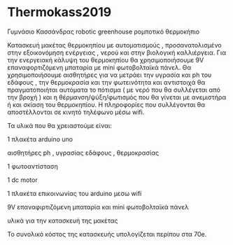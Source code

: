 # Thermokass2019
Γυμνάσιο Κασσάνδρας  robotic greenhouse  ρομποτικό  θερμοκήπιο 

Κατασκευή μακέτας θερμοκηπίου με αυτοματισμούς , προσανατολισμένο στην εξοικονόμηση ενέργειας , νερού  και  στην βιολογική καλλιέργεια.
Για την ενεργειακή κάλυψη του θερμοκηπίου θα χρησιμοποιήσουμε 9V επαναφορτιζόμενη μπαταρία με mini φωτοβολταϊκά πάνελ.
Θα χρησιμοποιήσουμε αισθητήρες για να μετράει την υγρασία και ph του εδάφους , την θερμοκρασία και την φωτεινότητα  και αντιστοιχά θα πραγματοποιήται αυτόματα το πότισμα ( με νερό που θα συλλέγεται από την βροχή ) και η θέρμανση/ψύξη/φωτισμός που θα γίνεται με ανεμιστήρα ή και σκίαση του θερμοκηπίου. 
Η πληροφορίες που συλλέγονται θα αποστέλλονται σε κινητό τηλέφωνο μέσω wifi.

Τα υλικά που θα χρειαστούμε είναι: 

1 πλακέτα arduino uno

αισθητήρες ph , υγρασίας εδάφους , θερμοκρασίας 

1 φωτοαντίσταση

1 dc motor

1 πλακέτα επικοινωνίας του arduino μεσω wifi

9V επαναφιρτιζόμενη μπαταρία και mini φωτοβολταϊκά πάνελ

υλικά για την κατασκευή της μακέτας

Το συνολικό κόστος της κατασκευής υπολογίζεται περίπου στα 70e.
